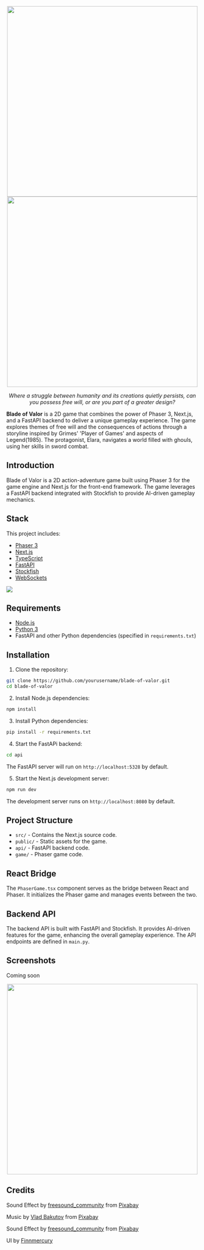 <p align="center">
<img src="https://imgur.com/TvrHNQV.png" width="500">
<img src="https://imgur.com/QmmwTev.png" width="500">

</p>

<p align="center"><em>Where a struggle between humanity and its creations quietly persists, can you possess free will, or are you part of a greater design?</em></p>

**Blade of Valor** is a 2D game that combines the power of Phaser 3, Next.js, and a FastAPI backend to deliver a unique gameplay experience. The game explores themes of free will and the consequences of actions through a storyline inspired by Grimes' 'Player of Games' and aspects of Legend(1985). The protagonist, Elara, navigates a world filled with ghouls, using her skills in sword combat.

## Introduction

Blade of Valor is a 2D action-adventure game built using Phaser 3 for the game engine and Next.js for the front-end framework. The game leverages a FastAPI backend integrated with Stockfish to provide AI-driven gameplay mechanics.

## Stack

This project includes:

- [Phaser 3](https://github.com/phaserjs/phaser)
- [Next.js ](https://github.com/vercel/next.js)
- [TypeScript](https://github.com/microsoft/TypeScript)
- [FastAPI](https://fastapi.tiangolo.com/)
- [Stockfish]()
- [WebSockets]()

<img src="https://imgur.com/kNBYeB5.png">

## Requirements

- [Node.js](https://nodejs.org)
- [Python 3](https://www.python.org/)
- FastAPI and other Python dependencies (specified in `requirements.txt`)

## Installation

1. Clone the repository:

```bash
git clone https://github.com/yourusername/blade-of-valor.git
cd blade-of-valor
```

2. Install Node.js dependencies:

```bash
npm install
```

3. Install Python dependencies:

```bash
pip install -r requirements.txt
```

4. Start the FastAPi backend:

```bash
cd api

```

The FastAPI server will run on `http://localhost:5328` by default.

5. Start the Next.js development server:

```bash
npm run dev
```

The development server runs on `http://localhost:8080` by default.

## Project Structure

- `src/` - Contains the Next.js source code.
- `public/` - Static assets for the game.
- `api/` - FastAPI backend code.
- `game/` - Phaser game code.

## React Bridge

The `PhaserGame.tsx` component serves as the bridge between React and Phaser. It initializes the Phaser game and manages events between the two.

## Backend API

The backend API is built with FastAPI and Stockfish. It provides AI-driven features for the game, enhancing the overall gameplay experience. The API endpoints are defined in `main.py`.

## Screenshots

Coming soon

<p align="center">
<img src="https://imgur.com/tqJdAB3.png" width="500">
</p>

## Credits

Sound Effect by <a href="https://pixabay.com/users/freesound_community-46691455/?utm_source=link-attribution&utm_medium=referral&utm_campaign=music&utm_content=105441">freesound_community</a> from <a href="https://pixabay.com//?utm_source=link-attribution&utm_medium=referral&utm_campaign=music&utm_content=105441">Pixabay</a>

Music by <a href="https://pixabay.com/users/deuslower-45666444/?utm_source=link-attribution&utm_medium=referral&utm_campaign=music&utm_content=248215">Vlad Bakutov</a> from <a href="https://pixabay.com//?utm_source=link-attribution&utm_medium=referral&utm_campaign=music&utm_content=248215">Pixabay</a>

Sound Effect by <a href="https://pixabay.com/users/freesound_community-46691455/?utm_source=link-attribution&utm_medium=referral&utm_campaign=music&utm_content=102219">freesound_community</a> from <a href="https://pixabay.com//?utm_source=link-attribution&utm_medium=referral&utm_campaign=music&utm_content=102219">Pixabay</a>

UI by <a href = "https://finnmercury.itch.io/"> Finnmercury</a>
